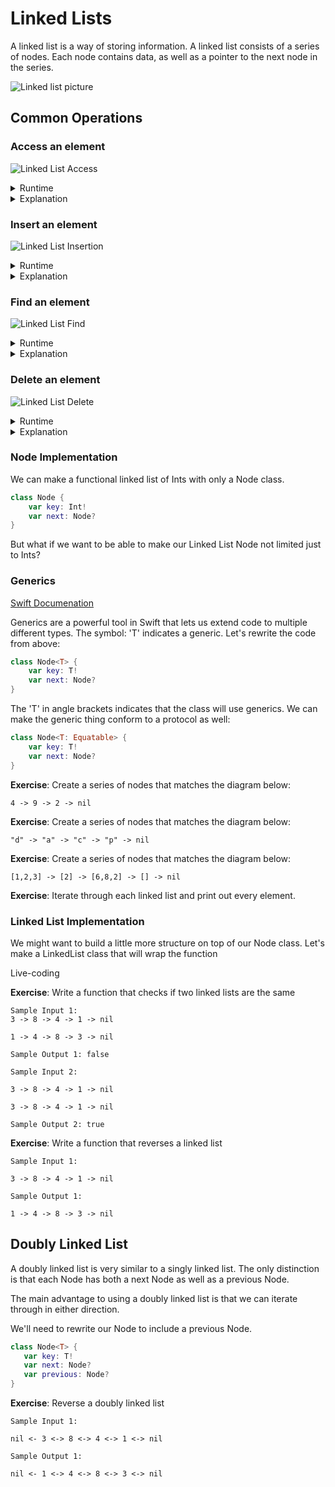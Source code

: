 # Linked Lists


A linked list is a way of storing information.  A linked list consists of a series of nodes.  Each node contains data, as well as a pointer to the next node in the series.

![Linked list picture](https://upload.wikimedia.org/wikipedia/commons/6/6d/Singly-linked-list.svg)


## Common Operations

### Access an element

![Linked List Access](https://upload.wikimedia.org/wikipedia/commons/6/6d/Singly-linked-list.svg)

<details>
	<summary>Runtime</summary>
	O(n)
</details>

<details>
	<summary>Explanation</summary>
	In order to access the node at index 2, we need to 	visit every node before it.
</details>	

### Insert an element

![Linked List Insertion](https://upload.wikimedia.org/wikipedia/commons/thumb/4/4b/CPT-LinkedLists-addingnode.svg/474px-CPT-LinkedLists-addingnode.svg.png)


<details>
	<summary>Runtime</summary>
	O(1)
</details>


<details>
	<summary>Explanation</summary>
	We can insert a node in constant time by changing the 	pointer of the previous node to point to the new 	node.
</details>	


### Find an element

![Linked List Find](https://upload.wikimedia.org/wikipedia/commons/6/6d/Singly-linked-list.svg)

<details>
	<summary>Runtime</summary>
	O(n)
</details>


<details>
	<summary>Explanation</summary>
	In order to find an element, we have to look at each 	node in the linked list.
</details>


### Delete an element

![Linked List Delete](https://modernpathshala.com/Images/singly-linked-list/Article/276195620161604035916Delete-Node-In-Linked-List.JPG)


<details>
	<summary>Runtime</summary>
	O(1)
</details>


<details>
	<summary>Explanation</summary>
	We need to change the pointer of a node to the node 	after the node we want to delete.
</details>


### Node Implementation

We can make a functional linked list of Ints with only a Node class.

```swift
class Node {
    var key: Int!
    var next: Node?
}
```

But what if we want to be able to make our Linked List Node not limited just to Ints?

### Generics

[Swift Documenation](https://developer.apple.com/library/content/documentation/Swift/Conceptual/Swift_Programming_Language/Generics.html)

Generics are a powerful tool in Swift that lets us extend code to multiple different types.  The symbol: 'T' indicates a generic.  Let's rewrite the code from above:

```swift
class Node<T> {
	var key: T!
	var next: Node?
}
```

The 'T' in angle brackets indicates that the class will use generics.  We can make the generic thing conform to a protocol as well:

```swift
class Node<T: Equatable> {
	var key: T!
	var next: Node?
}
```

**Exercise**:  Create a series of nodes that matches the diagram below:

```
4 -> 9 -> 2 -> nil
```

**Exercise**:  Create a series of nodes that matches the diagram below:

```
"d" -> "a" -> "c" -> "p" -> nil
```

**Exercise**:  Create a series of nodes that matches the diagram below:

```
[1,2,3] -> [2] -> [6,8,2] -> [] -> nil
```


**Exercise**: Iterate through each linked list and print out every element.


### Linked List Implementation

We might want to build a little more structure on top of our Node class.  Let's make a LinkedList class that will wrap the function

Live-coding

**Exercise**: Write a function that checks if two linked lists are the same

```
Sample Input 1:
3 -> 8 -> 4 -> 1 -> nil

1 -> 4 -> 8 -> 3 -> nil

Sample Output 1: false

Sample Input 2:

3 -> 8 -> 4 -> 1 -> nil

3 -> 8 -> 4 -> 1 -> nil

Sample Output 2: true
```

**Exercise**: Write a function that reverses a linked list

```
Sample Input 1:

3 -> 8 -> 4 -> 1 -> nil

Sample Output 1:

1 -> 4 -> 8 -> 3 -> nil
```

## Doubly Linked List

A doubly linked list is very similar to a singly linked list. The only distinction is that each Node has both a next Node as well as a previous Node.

The main advantage to using a doubly linked list is that we can iterate through in either direction.

We'll need to rewrite our Node to include a previous Node.

```swift
class Node<T> {
   var key: T!
   var next: Node?
   var previous: Node?
}
```

**Exercise**: Reverse a doubly linked list

```
Sample Input 1:

nil <- 3 <-> 8 <-> 4 <-> 1 <-> nil

Sample Output 1:

nil <- 1 <-> 4 <-> 8 <-> 3 <-> nil
```




